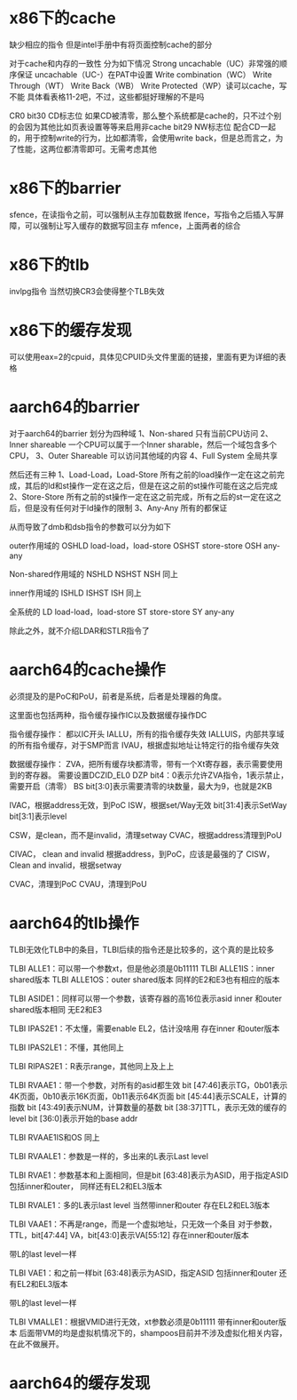 # x86下的cache
缺少相应的指令
但是intel手册中有将页面控制cache的部分

对于cache和内存的一致性
分为如下情况
Strong uncachable（UC）非常强的顺序保证
uncachable（UC-）在PAT中设置
Write combination（WC）
Write Through（WT）
Write Back（WB）
Write Protected（WP）读可以cache，写不能
具体看表格11-2吧，不过，这些都挺好理解的不是吗

CR0 bit30 CD标志位
如果CD被清零，那么整个系统都是cache的，只不过个别的会因为其他比如页表设置等等来启用非cache
bit29 NW标志位
配合CD一起的，用于控制write的行为，比如都清零，会使用write back，但是总而言之，为了性能，这两位都清零即可。无需考虑其他



# x86下的barrier
sfence，在读指令之前，可以强制从主存加载数据
lfence，写指令之后插入写屏障，可以强制让写入缓存的数据写回主存
mfence，上面两者的综合

# x86下的tlb
invlpg指令
当然切换CR3会使得整个TLB失效

# x86下的缓存发现
可以使用eax=2的cpuid，具体见CPUID头文件里面的链接，里面有更为详细的表格

# aarch64的barrier
对于aarch64的barrier
划分为四种域
1、Non-shared
只有当前CPU访问
2、Inner shareable
一个CPU可以属于一个Inner sharable，然后一个域包含多个CPU，
3、Outer Shareable
可以访问其他域的内容
4、Full System
全局共享

然后还有三种
1、Load-Load，Load-Store
所有之前的load操作一定在这之前完成，其后的ld和st操作一定在这之后，但是在这之前的st操作可能在这之后完成
2、Store-Store
所有之前的st操作一定在这之前完成，所有之后的st一定在这之后，但是没有任何对于ld操作的限制
3、Any-Any
所有的都保证

从而导致了dmb和dsb指令的参数可以分为如下

outer作用域的
OSHLD	load-load，load-store
OSHST	store-store
OSH		any-any

Non-shared作用域的
NSHLD
NSHST
NSH
同上

inner作用域的
ISHLD
ISHST
ISH
同上

全系统的
LD	load-load，load-store
ST	store-store
SY	any-any

除此之外，就不介绍LDAR和STLR指令了

# aarch64的cache操作

必须提及的是PoC和PoU，前者是系统，后者是处理器的角度。

这里面也包括两种，指令缓存操作IC以及数据缓存操作DC

指令缓存操作：
都以IC开头
IALLU，所有的指令缓存失效
IALLUIS，内部共享域的所有指令缓存，对于SMP而言
IVAU，根据虚拟地址让特定行的指令缓存失效

数据缓存操作：
ZVA，把所有缓存块都清零，带有一个Xt寄存器，表示需要使用到的寄存器。
需要设置DCZID_EL0
DZP bit4：0表示允许ZVA指令，1表示禁止，需要开启（清零）
BS bit[3:0]表示需要清零的块数量，最大为9，也就是2KB

IVAC，根据address无效，到PoC
ISW，根据set/Way无效
bit[31:4]表示SetWay
bit[3:1]表示level

CSW，是clean，而不是invalid，清理setway
CVAC，根据address清理到PoU

CIVAC， clean and invalid 根据address，到PoC，应该是最强的了
CISW， Clean and invalid，根据setway

CVAC，清理到PoC
CVAU，清理到PoU



# aarch64的tlb操作
TLBI无效化TLB中的条目，TLBI后续的指令还是比较多的，这个真的是比较多

TLBI ALLE1：可以带一个参数xt，但是他必须是0b11111
TLBI ALLE1IS：inner shared版本
TLBI ALLE1OS：outer shared版本
同样的E2和E3也有相应的版本

TLBI ASIDE1：同样可以带一个参数，该寄存器的高16位表示asid
inner 和outer shared版本相同
无E2和E3

TLBI IPAS2E1：不太懂，需要enable EL2，估计没啥用
存在inner 和outer版本

TLBI IPAS2LE1：不懂，其他同上

TLBI RIPAS2E1：R表示range，其他同上及上上

TLBI RVAAE1：带一个参数，对所有的asid都生效
bit [47:46]表示TG，0b01表示4K页面，0b10表示16K页面，0b11表示64K页面
bit [45:44]表示SCALE，计算的指数
bit [43:49]表示NUM，计算数量的基数
bit [38:37]TTL，表示无效的缓存的level
bit [36:0]表示开始的base addr

TLBI RVAAE1IS和OS
同上

TLBI RVAALE1：参数是一样的，多出来的L表示Last level

TLBI RVAE1：参数基本和上面相同，但是bit [63:48]表示为ASID，用于指定ASID
包括inner和outer，
同样还有EL2和EL3版本

TLBI RVALE1：多的L表示last level
当然带inner和outer
存在EL2和EL3版本

TLBI VAAE1：不再是range，而是一个虚拟地址，只无效一个条目
对于参数，
TTL，bit[47:44]
VA，bit[43:0]表示VA[55:12]
存在inner和outer版本

带L的last level一样

TLBI VAE1：和之前一样bit [63:48]表示为ASID，指定ASID
包括inner和outer
还有EL2和EL3版本

带L的last level一样

TLBI VMALLE1：根据VMID进行无效，xt参数必须是0b11111
带有inner和outer版本
后面带VM的均是虚拟机情况下的，shampoos目前并不涉及虚拟化相关内容，在此不做展开。

# aarch64的缓存发现
